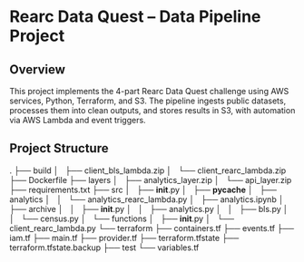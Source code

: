 # Rearc Data Quest – Data Pipeline Project
## Overview
This project implements the 4-part Rearc Data Quest challenge using AWS services, Python, Terraform, and S3.
The pipeline ingests public datasets, processes them into clean outputs, and stores results in S3, with automation via AWS Lambda and event triggers.

## Project Structure
.
├── build
│   ├── client_bls_lambda.zip
│   └── client_rearc_lambda.zip
├── Dockerfile
├── layers
│   ├── analytics_layer.zip
│   └── api_layer.zip
├── requirements.txt
├── src
│   ├── __init__.py
│   ├── __pycache__
│   ├── analytics
│   │   └── analytics_rearc_lambda.py
│   ├── analytics.ipynb
│   ├── archive
│   │   ├── __init__.py
│   │   ├── analytics.py
│   │   ├── bls.py
│   │   └── census.py
│   └── functions
│       ├── __init__.py
│       └── client_rearc_lambda.py
└── terraform
    ├── containers.tf
    ├── events.tf
    ├── iam.tf
    ├── main.tf
    ├── provider.tf
    ├── terraform.tfstate
    ├── terraform.tfstate.backup
    ├── test
    └── variables.tf
